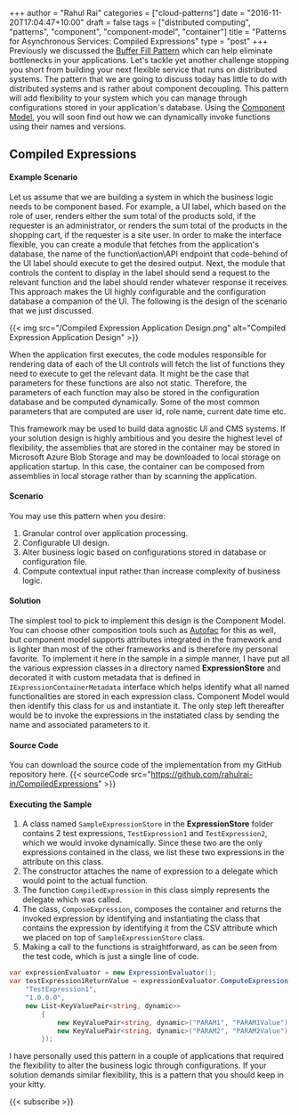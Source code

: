 ﻿+++
author = "Rahul Rai"
categories = ["cloud-patterns"]
date = "2016-11-20T17:04:47+10:00"
draft = false
tags = ["distributed computing", "patterns", "component", "component-model", "container"]
title = "Patterns for Asynchronous Services: Compiled Expressions"
type = "post"
+++
Previously we discussed the [Buffer Fill Pattern](/post/Patterns-for-Asynchronous-Services-Buffer-Fill-Pattern/) which can help eliminate bottlenecks in your applications. Let's tackle yet another challenge stopping you short from building your next flexible service that runs on distributed systems. The pattern that we are going to discuss today has little to do with distributed systems and is rather about component decoupling. This pattern will add flexibility to your system which you can manage through configurations stored in your application's database. Using the [Component Model](https://msdn.microsoft.com/en-us/library/system.componentmodel(v=vs.110).aspx), you will soon find out how we can dynamically invoke functions using their names and versions.

## Compiled Expressions
#### Example Scenario
Let us assume that we are building a system in which the business logic needs to be component based. For example, a UI label, which based on the role of user, renders either the sum total of the products sold, if the requester is an administrator, or renders the sum total of the products in the shopping cart, if the requester is a site user. In order to make the interface flexible, you can create a module that fetches from the application's database, the name of the function\action\API endpoint that code-behind of the UI label should execute to get the desired output. Next, the module that controls the content to display in the label should send a request to the relevant function and the label should render whatever response it receives. This approach makes the UI highly configurable and the configuration database a companion of the UI. The following is the design of the scenario that we just discussed.

{{< img src="/Compiled Expression Application Design.png" alt="Compiled Expression Application Design" >}}

When the application first executes, the code modules responsible for rendering data of each of the UI controls will fetch the list of functions they need to execute to get the relevant data. It might be the case that parameters for these functions are also not static. Therefore, the parameters of each function may also be stored in the configuration database and be computed dynamically. Some of the most common parameters that are computed are user id, role name, current date time etc.

This framework may be used to build data agnostic UI and CMS systems. If your solution design is highly ambitious and you desire the highest level of flexibility, the assemblies that are stored in the container may be stored in Microsoft Azure Blob Storage and may be downloaded to local storage on application startup. In this case, the container can be composed from assemblies in local storage rather than by scanning the application.

#### Scenario
You may use this pattern when you desire:

1.	Granular control over application processing.
2.	Configurable UI design.
3.	Alter business logic based on configurations stored in database or configuration file.
4.	Compute contextual input rather than increase complexity of business logic.

#### Solution
The simplest tool to pick to implement this design is the Component Model. You can choose other composition tools such as [Autofac](https://autofac.org/) for this as well, but component model supports attributes integrated in the framework and is lighter than most of the other frameworks and is therefore my personal favorite. To implement it here in the sample in a simple manner, I have put all the various expression classes in a directory named **ExpressionStore** and decorated it with custom metadata that is defined in `IExpressionContainerMetadata` interface which helps identify what all named functionalities are stored in each expression class. Component Model would then identify this class for us and instantiate it. The only step left thereafter would be to invoke the expressions in the instatiated class by sending the name and associated parameters to it.

#### Source Code
You can download the source code of the implementation from my GitHub repository here.
{{< sourceCode src="https://github.com/rahulrai-in/CompiledExpressions" >}}

#### Executing the Sample
1.	A class named `SampleExpressionStore` in the **ExpressionStore** folder contains 2 test expressions, `TestExpression1` and `TestExpression2`, which we would invoke dynamically. Since these two are the only expressions contained in the class, we list these two expressions in the attribute on this class.
2.	The constructor attaches the name of expression to a delegate which would point to the actual function.
3.	The function `CompiledExpression` in this class simply represents the delegate which was called.
4.	The class, `ComposeExpression`, composes the container and returns the invoked expression by identifying and instantiating the class that contains the expression by identifying it from the CSV attribute which we placed on top of `SampleExpressionStore` class.
5.	Making a call to the functions is straightforward, as can be seen from the test code, which is just a single line of code.

~~~CS
var expressionEvaluator = new ExpressionEvaluator();
var testExpression1ReturnValue = expressionEvaluator.ComputeExpression(
    "TestExpression1", 
    "1.0.0.0", 
    new List<KeyValuePair<string, dynamic>>
        {
            new KeyValuePair<string, dynamic>("PARAM1", "PARAM1Value"), 
            new KeyValuePair<string, dynamic>("PARAM2", "PARAM2Value")
        });
~~~

I have personally used this pattern in a couple of applications that required the flexibility to alter the business logic through configurations. If your solution demands similar flexibility, this is a pattern that you should keep in your kitty.

{{< subscribe >}}